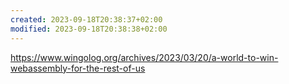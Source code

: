 ```yaml
---
created: 2023-09-18T20:38:37+02:00
modified: 2023-09-18T20:38:38+02:00
---
```


https://www.wingolog.org/archives/2023/03/20/a-world-to-win-webassembly-for-the-rest-of-us
